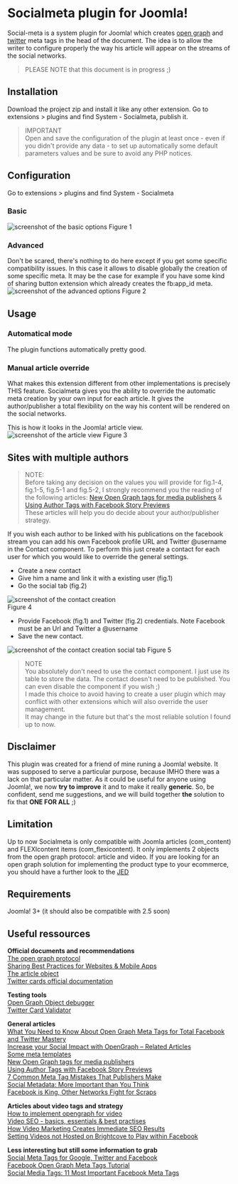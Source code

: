# Socialmeta plugin for Joomla!
Social-meta is a system plugin for Joomla! which creates [open graph](http://og.me) and [twitter](https://dev.twitter.com/cards/overview) meta tags in the head of the document. The idea is to allow the writer to configure properly the way his article will appear on the streams of the social networks.
> PLEASE NOTE that this document is in progress ;)

## Installation
Download the project zip and install it like any other extension. Go to extensions > plugins and find System - Socialmeta, publish it.

> IMPORTANT  
> Open and save the configuration of the plugin at least once - even if you didn't provide any data - to set up automatically some default parameters values and be sure to avoid any PHP notices.

## Configuration
Go to extensions > plugins and find System - Socialmeta
### Basic
![screenshot of the basic options](https://dl.dropboxusercontent.com/u/11260729/socialmeta/socialmeta-plugin-basic-conf.jpg)
Figure 1
### Advanced
Don't be scared, there's nothing to do here except if you get some specific compatibility issues. In this case it allows to disable globally the creation of some specific meta. It may be the case for example if you have some kind of sharing button extension which already creates the fb:app_id meta.
![screenshot of the advanced options](https://dl.dropboxusercontent.com/u/11260729/socialmeta/socialmeta-plugin-advanced-conf.jpg)
Figure 2
## Usage
### Automatical mode
The plugin functions automatically pretty good.
### Manual article override
What makes this extension different from other implementations is precisely THIS feature. Socialmeta gives you the ability to override the automatic meta creation by your own input for each article. It gives the author/publisher a total flexibility on the way his content will be rendered on the social networks.

This is how it looks in the Joomla! article view.
![screenshot of the article view](https://dl.dropboxusercontent.com/u/11260729/socialmeta/socialmeta-article-form.jpg)
Figure 3
## Sites with multiple authors
> NOTE:  
Before taking any decision on the values you will provide for fig.1-4, fig.1-5, fig.5-1 and fig.5-2, I strongly recommend you the reading of the following articles: [New Open Graph tags for media publishers](https://developers.facebook.com/blog/post/2013/06/19/platform-updates--new-open-graph-tags-for-media-publishers-and-more/) & [Using Author Tags with Facebook Story Previews](http://www.trueanthem.com/blog/using-author-tags-with-facebook-story-previews/)    
These articles will help you do decide about your author/publisher strategy.

If you wish each author to be linked with his publications on the facebook stream you can add his own Facebook profile URL and Twitter @username in the Contact component.
To perform this just create a contact for each user for which you would like to override the general settings.  
- Create a new contact  
- Give him a name and link it with a existing user (fig.1)  
- Go the social tab (fig.2)

![screenshot of the contact creation](https://dl.dropboxusercontent.com/u/11260729/socialmeta/socialmeta-contact-form-link.jpg)  
Figure 4

- Provide Facebook (fig.1) and Twitter (fig.2) credentials. Note Facebook must be an Url and Twitter a @username
- Save the new contact.

![screenshot of the contact creation social tab](https://dl.dropboxusercontent.com/u/11260729/socialmeta/socialmeta-contact-form-social.jpg)
Figure 5

> NOTE  
> You absolutely don't need to use the contact component. I just use its table to store the data. The contact doesn't need to be published. You can even disable the component if you wish ;)  
I made this choice to avoid having to create a user plugin which may conflict with other extensions which will also override the user management.  
It may change in the future but that's the most reliable solution I found up to now.

## Disclaimer
This plugin was created for a friend of mine runing a Joomla! website. It was supposed to serve a particular purpose, because IMHO there was a lack on that particular matter. As it could be useful for anyone using Joomla!, we now **try to improve** it and to make it really **generic**. So, be confident, send me suggestions, and we will build together **the** solution to fix that **ONE FOR ALL** ;)
## Limitation
Up to now Socialmeta is only compatible with Joomla articles (com_content) and FLEXIcontent items (com_flexicontent). It only implements 2 objects from the open graph protocol: article and video.
If you are looking for an open graph solution for implementing the product type to your ecommerce, you should have a further look to the [JED](http://extensions.joomla.org)
## Requirements
Joomla! 3+ (it should also be compatible with 2.5 soon)
## Useful ressources
**Official documents and recommendations**  
[The open graph protocol](http://ogp.me/)  
[Sharing Best Practices for Websites & Mobile Apps](https://developers.facebook.com/docs/sharing/best-practices)  
[The article object](https://developers.facebook.com/docs/reference/opengraph/object-type/article/)  
[Twitter cards official documentation](https://dev.twitter.com/cards/overview)  

**Testing tools**  
[Open Graph Object debugger](https://developers.facebook.com/tools/debug/og/object/)  
[Twitter Card Validator](https://cards-dev.twitter.com/validator)  

**General articles**  
[What You Need to Know About Open Graph Meta Tags for Total Facebook and Twitter Mastery](https://blog.kissmetrics.com/open-graph-meta-tags/)  
[Increase your Social Impact with OpenGraph – Related Articles](http://wersm.com/increase-your-social-impact-with-opengraph-related-articles/)  
[Some meta templates](https://moz.com/blog/meta-data-templates-123)  
[New Open Graph tags for media publishers](https://developers.facebook.com/blog/post/2013/06/19/platform-updates--new-open-graph-tags-for-media-publishers-and-more/)  
[Using Author Tags with Facebook Story Previews](http://www.trueanthem.com/blog/using-author-tags-with-facebook-story-previews/)  
[7 Common Meta Tag Mistakes That Publishers Make](http://www.trueanthem.com/blog/7-common-meta-tag-mistakes-that-publishers-make/)  
[Social Metadata: More Important than You Think](http://www.trueanthem.com/blog/social-metadata-more-important-than-you-think/)  
[Facebook is King, Other Networks Fight for Scraps](http://blog.naytev.com/facebook-is-king/)  


**Articles about video tags and strategy**  
[How to implement opengraph for video](http://www.marketing-mojo.com/blog/how-to-implement-open-graph-tags-for-videos/)  
[Video SEO - basics, essentials & best practises](https://www.speechpad.com/video-seo)  
[How Video Marketing Creates Immediate SEO Results](https://blog.shareaholic.com/video-marketing-seo-results/)  
[Setting Videos not Hosted on Brightcove to Play within Facebook](https://support.brightcove.com/en/video-cloud/docs/setting-videos-not-hosted-brightcove-play-within-facebook)  

**Less interesting but still some information to grab**  
[Social Meta Tags for Google, Twitter and Facebook](http://www.9lessons.info/2014/01/social-meta-tags-for-google-twitter-and.html)  
[Facebook Open Graph Meta Tags Tutorial](http://qnimate.com/open-graph-protocol-in-facebook/)  
[Social Media Tags: 11 Most Important Facebook Meta Tags](http://www.saleoid.com/blog/social-media-tags-11-most-important-facebook-meta-tags/)  
